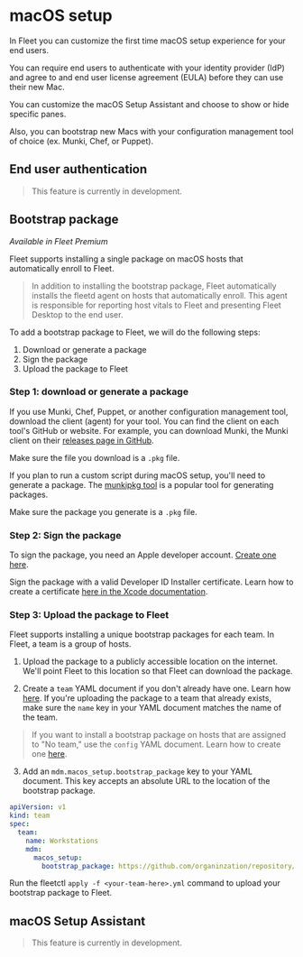 # macOS setup

In Fleet you can customize the first time macOS setup experience for your end users.

You can require end users to authenticate with your identity provider (IdP) and agree to and end user license agreement (EULA) before they can use their new Mac.

You can customize the macOS Setup Assistant and choose to show or hide specific panes.

Also, you can bootstrap new Macs with your configuration management tool of choice (ex. Munki, Chef, or Puppet).

## End user authentication

> This feature is currently in development.

## Bootstrap package

_Available in Fleet Premium_

Fleet supports installing a single package on macOS hosts that automatically enroll to Fleet.

> In addition to installing the bootstrap package, Fleet automatically installs the fleetd agent on hosts that automatically enroll. This agent is responsible for reporting host vitals to Fleet and presenting Fleet Desktop to the end user.

To add a bootstrap package to Fleet, we will do the following steps:

1. Download or generate a package
2. Sign the package
3. Upload the package to Fleet

### Step 1: download or generate a package

If you use Munki, Chef, Puppet, or another configuration management tool, download the client (agent) for your tool. You can find the client on each tool's GitHub or website. For example, you can download Munki, the Munki client on their [releases page in GitHub](https://github.com/munki/munki/releases). 

Make sure the file you download is a `.pkg` file.

If you plan to run a custom script during macOS setup, you'll need to generate a package. The [munkipkg tool](https://github.com/munki/munki-pkg) is a popular tool for generating packages.

Make sure the package you generate is a `.pkg` file.

### Step 2: Sign the package

To sign the package, you need an Apple developer account. [Create one here](developer.apple.com/account).

Sign the package with a valid Developer ID Installer certificate. Learn how to create a certificate [here in the Xcode documentation](https://help.apple.com/xcode/mac/current/#/dev154b28f09). 

### Step 3: Upload the package to Fleet

Fleet supports installing a unique bootstrap packages for each team. In Fleet, a team is a group of hosts.

1. Upload the package to a publicly accessible location on the internet. We'll point Fleet to this location so that Fleet can download the package.

2. Create a `team` YAML document if you don't already have one. Learn how [here](./configuration-files/README.md#teams). If you're uploading the package to a team that already exists, make sure the `name` key in your YAML document matches the name of the team.

> If you want to install a bootstrap package on hosts that are assigned to "No team," use the `config` YAML document. Learn how to create one [here](./configuration-files/README.md#organization-settings). 

3. Add an `mdm.macos_setup.bootstrap_package` key to your YAML document. This key accepts an absolute URL to the location of the bootstrap package. 

```yaml
apiVersion: v1
kind: team
spec:
  team:
    name: Workstations
    mdm:
      macos_setup:
        bootstrap_package: https://github.com/organinzation/repository/bootstrap-package.pkg
```

Run the fleetctl `apply -f <your-team-here>.yml` command to upload your bootstrap package to Fleet.

## macOS Setup Assistant

> This feature is currently in development.

<meta name="pageOrderInSection" value="1504">
<meta name="title" value="MDM commands">
